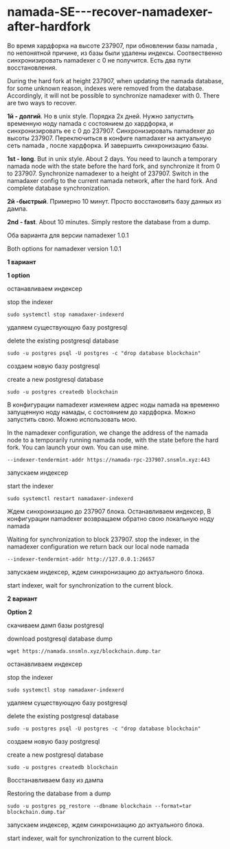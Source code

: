 # namada-SE---recover-namadexer-after-hardfork

Во время хардфорка на высоте 237907, при обновлении базы namada , по непонятной причине, из базы были удалены индексы. Соотвественно синхронизировать namadexer с 0 не получится. Есть два пути восстановления. 

During the hard fork at height 237907, when updating the namada database, for some unknown reason, indexes were removed from the database. Accordingly, it will not be possible to synchronize namadexer with 0. There are two ways to recover.

**1й - долгий**. Но в unix style. Порядка 2х дней. Нужно запустить временную ноду namada с состоянием до хардфорка, и синхронизировать ее с 0 до 237907. Синхронизировать namadexer до высоты 237907. Переключиться в конфиге namadaxer на актуальную сеть namada , после хардфорка. И завершить синхронизацию базы. 

**1st - long**. But in unix style. About 2 days. You need to launch a temporary namada node with the state before the hard fork, and synchronize it from 0 to 237907. Synchronize namadexer to a height of 237907. Switch in the namadaxer config to the current namada network, after the hard fork. And complete database synchronization.

**2й -быстрый**. Примерно 10 минут. Просто восстановить базу данных из дампа.

**2nd - fast**. About 10 minutes. Simply restore the database from a dump.

Оба варианта для версии namadexer 1.0.1

Both options for namadexer version 1.0.1



**1 вариант**

**1 option**

останавливаем индексер

stop the indexer

```sudo systemctl stop namadaxer-indexerd```

удаляем существующую базу postgresql

delete the existing postgresql database

```sudo -u postgres psql -U postgres -c "drop database blockchain"```

создаем новую базу postgresql

create a new postgresql database

```sudo -u postgres createdb blockchain```

В конфигурации namadexer изменяем адрес ноды namada на временно запущенную ноду намады, с состоянием до хардфорка. Можно запустить свою. Можно использовать мою.

In the namadexer configuration, we change the address of the namada node to a temporarily running namada node, with the state before the hard fork. You can launch your own. You can use mine.

```--indexer-tendermint-addr https://namada-rpc-237907.snsmln.xyz:443 ```

запускаем индексер

start the indexer

```sudo systemctl restart namadaxer-indexerd```

Ждем синхронизацию до 237907 блока. Останавливаем индексер, В конфигурации namadexer возвращаем обратно свою локальную ноду namada

Waiting for synchronization to block 237907. stop the indexer, in the namadexer configuration we return back our local node namada

```--indexer-tendermint-addr http://127.0.0.1:26657```

запускаем индексер, ждем синхронизацию до актуального блока.

start indexer, wait for synchronization to the current block.



**2 вариант** 

**Option 2**

скачиваем дамп базы postgresql

download postgresql database dump

```wget https://namada.snsmln.xyz/blockchain.dump.tar```

останавливаем индексер

stop the indexer

```sudo systemctl stop namadaxer-indexerd```

удаляем существующую базу postgresql

delete the existing postgresql database

```sudo -u postgres psql -U postgres -c "drop database blockchain"```

создаем новую базу postgresql

create a new postgresql database

```sudo -u postgres createdb blockchain```

Восстанавливаем базу из дампа

Restoring the database from a dump

```sudo -u postgres pg_restore --dbname blockchain --format=tar blockchain.dump.tar```


запускаем индексер, ждем синхронизацию до актуального блока.

start indexer, wait for synchronization to the current block.

